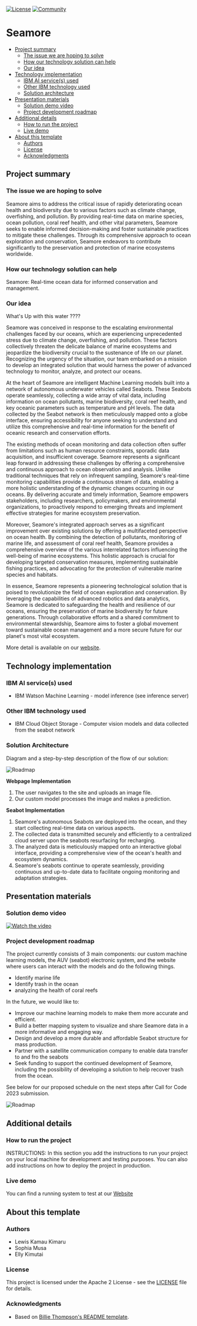[![License](https://img.shields.io/badge/License-Apache2-blue.svg)](https://www.apache.org/licenses/LICENSE-2.0) [![Community](https://img.shields.io/badge/Join-Community-blue)](https://developer.ibm.com/callforcode/solutions/projects/get-started/)

# Seamore

- [Project summary](#project-summary)
  - [The issue we are hoping to solve](#the-issue-we-are-hoping-to-solve)
  - [How our technology solution can help](#how-our-technology-solution-can-help)
  - [Our idea](#our-idea)
- [Technology implementation](#technology-implementation)
  - [IBM AI service(s) used](#ibm-ai-services-used)
  - [Other IBM technology used](#other-ibm-technology-used)
  - [Solution architecture](#solution-architecture)
- [Presentation materials](#presentation-materials)
  - [Solution demo video](#solution-demo-video)
  - [Project development roadmap](#project-development-roadmap)
- [Additional details](#additional-details)
  - [How to run the project](#how-to-run-the-project)
  - [Live demo](#live-demo)
- [About this template](#about-this-template)
  - [Authors](#authors)
  - [License](#license)
  - [Acknowledgments](#acknowledgments)


## Project summary

### The issue we are hoping to solve

Seamore aims to address the critical issue of rapidly deteriorating ocean health and biodiversity due to various factors such as climate change, overfishing, and pollution. By providing real-time data on marine species, ocean pollution, coral reef health, and other vital parameters, Seamore seeks to enable informed decision-making and foster sustainable practices to mitigate these challenges. Through its comprehensive approach to ocean exploration and conservation, Seamore endeavors to contribute significantly to the preservation and protection of marine ecosystems worldwide.

### How our technology solution can help

Seamore: Real-time ocean data for informed conservation and management.

### Our idea
What's Up with this water ????

Seamore was conceived in response to the escalating environmental challenges faced by our oceans, which are experiencing unprecedented stress due to climate change, overfishing, and pollution. These factors collectively threaten the delicate balance of marine ecosystems and jeopardize the biodiversity crucial to the sustenance of life on our planet. Recognizing the urgency of the situation, our team embarked on a mission to develop an integrated solution that would harness the power of advanced technology to monitor, analyze, and protect our oceans.

At the heart of Seamore are intelligent Machine Learning models built into a network of autonomous underwater vehicles called Seabots. These Seabots operate seamlessly, collecting a wide array of vital data, including information on ocean pollutants, marine biodiversity, coral reef health, and key oceanic parameters such as temperature and pH levels. The data collected by the Seabot network is then meticulously mapped onto a globe interface, ensuring accessibility for anyone seeking to understand and utilize this comprehensive and real-time information for the benefit of oceanic research and conservation efforts.

The existing methods of ocean monitoring and data collection often suffer from limitations such as human resource constraints, sporadic data acquisition, and insufficient coverage. Seamore represents a significant leap forward in addressing these challenges by offering a comprehensive and continuous approach to ocean observation and analysis. Unlike traditional techniques that rely on infrequent sampling, Seamore's real-time monitoring capabilities provide a continuous stream of data, enabling a more holistic understanding of the dynamic changes occurring in our oceans. By delivering accurate and timely information, Seamore empowers stakeholders, including researchers, policymakers, and environmental organizations, to proactively respond to emerging threats and implement effective strategies for marine ecosystem preservation.

Moreover, Seamore's integrated approach serves as a significant improvement over existing solutions by offering a multifaceted perspective on ocean health. By combining the detection of pollutants, monitoring of marine life, and assessment of coral reef health, Seamore provides a comprehensive overview of the various interrelated factors influencing the well-being of marine ecosystems. This holistic approach is crucial for developing targeted conservation measures, implementing sustainable fishing practices, and advocating for the protection of vulnerable marine species and habitats.

In essence, Seamore represents a pioneering technological solution that is poised to revolutionize the field of ocean exploration and conservation. By leveraging the capabilities of advanced robotics and data analytics, Seamore is dedicated to safeguarding the health and resilience of our oceans, ensuring the preservation of marine biodiversity for future generations. Through collaborative efforts and a shared commitment to environmental stewardship, Seamore aims to foster a global movement toward sustainable ocean management and a more secure future for our planet's most vital ecosystem.

More detail is available on our [website](https://www.seamore.earth/).

## Technology implementation

### IBM AI service(s) used

- IBM Watson Machine Learning - model inference (see inference server)

### Other IBM technology used

- IBM Cloud Object Storage - Computer vision models and data collected from the seabot network

### Solution Architecture

Diagram and a step-by-step description of the flow of our solution:

![Roadmap](./images/architecture.png)

**Webpage Implementation**
1. The user navigates to the site and uploads an image file.
2. Our custom model processes the image and makes a prediction.

**Seabot Implementation**
1. Seamore's autonomous Seabots are deployed into the ocean, and they start collecting real-time data on various aspects.
2. The collected data is transmitted securely and efficiently to a centralized cloud server upon the seabots resurfacing for recharging.
3. The analyzed data is meticulously mapped onto an interactive global interface, providing a comprehensive view of the ocean's health and ecosystem dynamics.
4. Seamore's seabots continue to operate seamlessly, providing continuous and up-to-date data to facilitate ongoing monitoring and adaptation strategies.

## Presentation materials

### Solution demo video

[![Watch the video](./images/sea5.png)](https://youtu.be/eySVwye8J-g?si=yRmHehhKlUsVgFwC)


### Project development roadmap

The project currently consists of 3 main components: our custom machine learning models, the AUV (seabot) electronic system, and the website where users can interact with the models and do the following things.

- Identify marine life
- Identify trash in the ocean
- analyzing the health of coral reefs 

In the future, we would like to:
- Improve our machine learning models to make them more accurate and efficient.
- Build a better mapping system to visualize and share Seamore data in a more informative and engaging way.
- Design and develop a more durable and affordable Seabot structure for mass production.
- Partner with a satellite communication company to enable data transfer to and fro the seabots
- Seek funding to support the continued development of Seamore, including the possibility of developing a solution to help recover trash from the ocean.
  
See below for our proposed schedule on the next steps after Call for Code 2023 submission.

![Roadmap](./images/roadmap.png)

## Additional details

### How to run the project

INSTRUCTIONS: In this section you add the instructions to run your project on your local machine for development and testing purposes. You can also add instructions on how to deploy the project in production.

### Live demo

You can find a running system to test at our [Website](https://www.seamore.earth/Solutions.html)

## About this template

### Authors
- Lewis Kamau Kimaru
- Sophia Musa
- Elly Kimutai

### License

This project is licensed under the Apache 2 License - see the [LICENSE](LICENSE) file for details.

### Acknowledgments

- Based on [Billie Thompson's README template](https://gist.github.com/PurpleBooth/109311bb0361f32d87a2).
